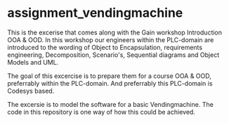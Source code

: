 # assignment_vendingmachine
This is the excerise that comes along with the Gain workshop Introduction OOA & OOD.
In this workshop our engineers within the PLC-domain are introduced to the wording of Object to Encapsulation,
requirements engineering, Decomposition, Scenario's, Sequential diagrams and Object Models and UML.

The goal of this excercise is to prepare them for a course OOA & OOD, preferrably within the PLC-domain. And preferrably this PLC-domain is Codesys based.

The excersie is to model the software for a basic Vendingmachine. The code in this repository is one way of how this could be achieved.
